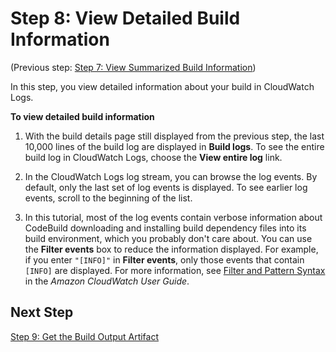 # Step 8: View Detailed Build Information<a name="getting-started-build-log-console"></a>

\(Previous step: [Step 7: View Summarized Build Information](getting-started-monitor-build-console.md)\)

In this step, you view detailed information about your build in CloudWatch Logs\.<a name="getting-started-build-log-console-procedure"></a>

**To view detailed build information**

1. With the build details page still displayed from the previous step, the last 10,000 lines of the build log are displayed in **Build logs**\. To see the entire build log in CloudWatch Logs, choose the **View entire log** link\. 

1. In the CloudWatch Logs log stream, you can browse the log events\. By default, only the last set of log events is displayed\. To see earlier log events, scroll to the beginning of the list\.

1. In this tutorial, most of the log events contain verbose information about CodeBuild downloading and installing build dependency files into its build environment, which you probably don't care about\. You can use the **Filter events** box to reduce the information displayed\. For example, if you enter `"[INFO]"` in **Filter events**, only those events that contain `[INFO]` are displayed\. For more information, see [Filter and Pattern Syntax](https://docs.aws.amazon.com/AmazonCloudWatch/latest/DeveloperGuide/FilterAndPatternSyntax.html) in the *Amazon CloudWatch User Guide*\.

## Next Step<a name="getting-started-build-log-console-next"></a>

[Step 9: Get the Build Output Artifact](getting-started-output-console.md)